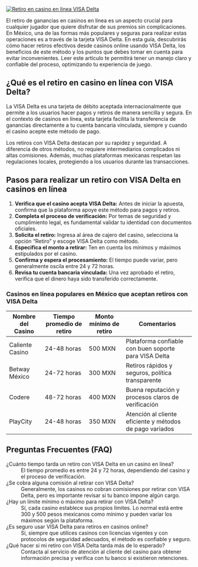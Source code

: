 [![Retiro en casino en línea VISA Delta](https://123-caf.pages.dev/gitsignup.png)](https://vrmoo.ru/Bt82HjjY)

<p>El retiro de ganancias en casinos en línea es un aspecto crucial para cualquier jugador que quiere disfrutar de sus premios sin complicaciones. En México, una de las formas más populares y seguras para realizar estas operaciones es a través de la tarjeta VISA Delta. En esta guía, descubrirás cómo hacer retiros efectivos desde casinos online usando VISA Delta, los beneficios de este método y los puntos que debes tomar en cuenta para evitar inconvenientes. Leer este artículo te permitirá tener un manejo claro y confiable del proceso, optimizando tu experiencia de juego.</p>  <h2>¿Qué es el retiro en casino en línea con VISA Delta?</h2> <p>La VISA Delta es una tarjeta de débito aceptada internacionalmente que permite a los usuarios hacer pagos y retiros de manera sencilla y segura. En el contexto de casinos en línea, esta tarjeta facilita la transferencia de ganancias directamente a tu cuenta bancaria vinculada, siempre y cuando el casino acepte este método de pago.</p> <p>Los retiros con VISA Delta destacan por su rapidez y seguridad. A diferencia de otros métodos, no requiere intermediarios complicados ni altas comisiones. Además, muchas plataformas mexicanas respetan las regulaciones locales, protegiendo a los usuarios durante las transacciones.</p>  <h2>Pasos para realizar un retiro con VISA Delta en casinos en línea</h2> <ol> <li><strong>Verifica que el casino acepta VISA Delta:</strong> Antes de iniciar la apuesta, confirma que la plataforma apoye este método para pagos y retiros.</li> <li><strong>Completa el proceso de verificación:</strong> Por temas de seguridad y cumplimiento legal, es fundamental validar tu identidad con documentos oficiales.</li> <li><strong>Solicita el retiro:</strong> Ingresa al área de cajero del casino, selecciona la opción “Retiro” y escoge VISA Delta como método.</li> <li><strong>Especifica el monto a retirar:</strong> Ten en cuenta los mínimos y máximos estipulados por el casino.</li> <li><strong>Confirma y espera el procesamiento:</strong> El tiempo puede variar, pero generalmente oscila entre 24 y 72 horas.</li> <li><strong>Revisa tu cuenta bancaria vinculada:</strong> Una vez aprobado el retiro, verifica que el dinero haya sido transferido correctamente.</li> </ol>  <h3>Casinos en línea populares en México que aceptan retiros con VISA Delta</h3> <table> <thead> <tr> <th>Nombre del Casino</th> <th>Tiempo promedio de retiro</th> <th>Monto mínimo de retiro</th> <th>Comentarios</th> </tr> </thead> <tbody> <tr> <td>Caliente Casino</td> <td>24-48 horas</td> <td>500 MXN</td> <td>Plataforma confiable con buen soporte para VISA Delta</td> </tr> <tr> <td>Betway México</td> <td>24-72 horas</td> <td>300 MXN</td> <td>Retiros rápidos y seguros, política transparente</td> </tr> <tr> <td>Codere</td> <td>48-72 horas</td> <td>400 MXN</td> <td>Buena reputación y procesos claros de verificación</td> </tr> <tr> <td>PlayCity</td> <td>24-48 horas</td> <td>350 MXN</td> <td>Atención al cliente eficiente y métodos de pago variados</td> </tr> </tbody> </table>  <h2>Preguntas Frecuentes (FAQ)</h2> <dl> <dt>¿Cuánto tiempo tarda un retiro con VISA Delta en un casino en línea?</dt> <dd>El tiempo promedio es entre 24 y 72 horas, dependiendo del casino y el proceso de verificación.</dd>  <dt>¿Se cobra alguna comisión al retirar con VISA Delta?</dt> <dd>Generalmente, los casinos no cobran comisiones por retirar con VISA Delta, pero es importante revisar si tu banco impone algún cargo.</dd>  <dt>¿Hay un límite mínimo o máximo para retirar con VISA Delta?</dt> <dd>Sí, cada casino establece sus propios límites. Lo normal está entre 300 y 500 pesos mexicanos como mínimo y pueden variar los máximos según la plataforma.</dd>  <dt>¿Es seguro usar VISA Delta para retiros en casinos online?</dt> <dd>Sí, siempre que utilices casinos con licencias vigentes y con protocolos de seguridad adecuados, el método es confiable y seguro.</dd>  <dt>¿Qué hacer si mi retiro con VISA Delta tarda más de lo esperado?</dt> <dd>Contacta al servicio de atención al cliente del casino para obtener información precisa y verifica con tu banco si existieron retenciones.</dd> </dl>
